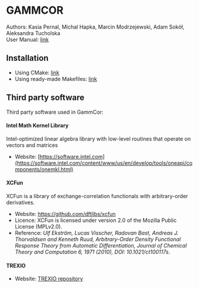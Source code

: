 # GAMMCOR
Authors: Kasia Pernal, Michal Hapka, Marcin Modrzejewski, Adam Sokół, Aleksandra Tucholska <br>
User Manual: [link](https://qchem.gitlab.io/gammcor-manual/)


## Installation
* Using CMake: [link](https://qchem.gitlab.io/gammcor-manual/pages/introduction/cmake.html)
* Using ready-made Makefiles: [link](https://qchem.gitlab.io/gammcor-manual/pages/introduction/makefiles.html)


## Third party software
Third party software used in GammCor:

#### Intel Math Kernel Library
Intel-optimized linear algebra library with low-level routines that operate on vectors and matrices
* Website: [https://software.intel.com](https://software.intel.com/content/www/us/en/develop/tools/oneapi/components/onemkl.html)

#### XCFun
XCFun is a library of exchange-correlation functionals with arbitrary-order derivatives.
* Website: https://github.com/dftlibs/xcfun
* Licence: XCFun is licensed under version 2.0 of the Mozilla Public License (MPLv2.0).
* Reference:
_Ulf Ekström, Lucas Visscher, Radovan Bast, Andreas J. Thorvaldsen and Kenneth Ruud, 
Arbitrary-Order Density Functional Response Theory from Automatic Differentiation, 
Journal of Chemical Theory and Computation 6, 1971 (2010), DOI: 10.1021/ct100117s_.

#### TREXIO
* Website: [TREXIO repository](https://github.com/TREX-CoE/trexio)
